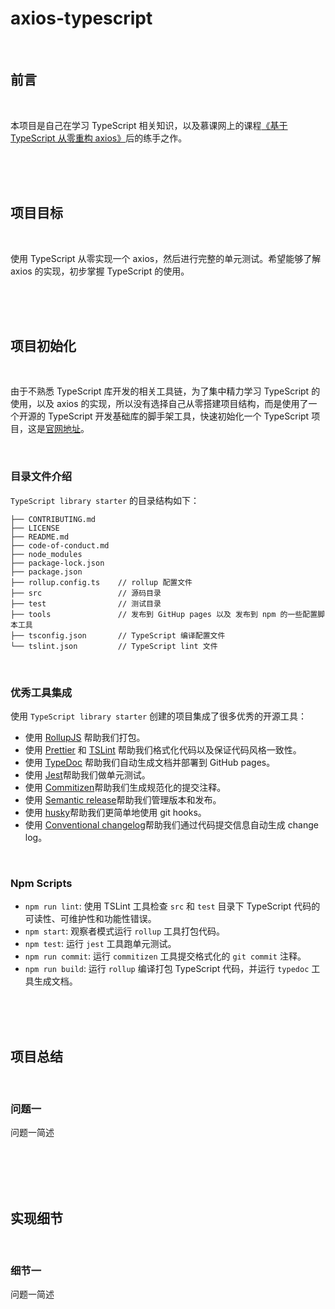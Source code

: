 # axios-typescript

<br>

## 前言

<br>

本项目是自己在学习 TypeScript 相关知识，以及慕课网上的课程[《基于 TypeScript 从零重构 axios》](https://coding.imooc.com/class/330.html)后的练手之作。

<br>
<br>
<br>

## 项目目标

<br>

使用 TypeScript 从零实现一个 axios，然后进行完整的单元测试。希望能够了解 axios 的实现，初步掌握 TypeScript 的使用。

<br>
<br>
<br>

## 项目初始化

<br>

由于不熟悉 TypeScript 库开发的相关工具链，为了集中精力学习 TypeScript 的使用，以及 axios 的实现，所以没有选择自己从零搭建项目结构，而是使用了一个开源的 TypeScript 开发基础库的脚手架工具，快速初始化一个 TypeScript 项目，这是[官网地址](https://github.com/alexjoverm/typescript-library-starter)。

<br>

### 目录文件介绍

`TypeScript library starter` 的目录结构如下：

```
├── CONTRIBUTING.md
├── LICENSE
├── README.md
├── code-of-conduct.md
├── node_modules
├── package-lock.json
├── package.json
├── rollup.config.ts    // rollup 配置文件
├── src                 // 源码目录
├── test                // 测试目录
├── tools               // 发布到 GitHup pages 以及 发布到 npm 的一些配置脚本工具
├── tsconfig.json       // TypeScript 编译配置文件
└── tslint.json         // TypeScript lint 文件
```

<br>

### 优秀工具集成

使用 `TypeScript library starter` 创建的项目集成了很多优秀的开源工具：

- 使用 [RollupJS](https://rollupjs.org/) 帮助我们打包。
- 使用 [Prettier](https://github.com/prettier/prettier) 和 [TSLint](https://palantir.github.io/tslint/) 帮助我们格式化代码以及保证代码风格一致性。
- 使用 [TypeDoc](https://typedoc.org/) 帮助我们自动生成文档并部署到 GitHub pages。
- 使用 [Jest](https://jestjs.io/)帮助我们做单元测试。
- 使用 [Commitizen](https://github.com/commitizen/cz-cli)帮助我们生成规范化的提交注释。
- 使用 [Semantic release](https://github.com/semantic-release/semantic-release)帮助我们管理版本和发布。
- 使用 [husky](https://github.com/typicode/husky)帮助我们更简单地使用 git hooks。
- 使用 [Conventional changelog](https://github.com/conventional-changelog/conventional-changelog)帮助我们通过代码提交信息自动生成 change log。

<br>

### Npm Scripts

- `npm run lint`: 使用 TSLint 工具检查 `src` 和 `test` 目录下 TypeScript 代码的可读性、可维护性和功能性错误。
- `npm start`: 观察者模式运行 `rollup` 工具打包代码。
- `npm test`: 运行 `jest` 工具跑单元测试。
- `npm run commit`: 运行 `commitizen` 工具提交格式化的 `git commit` 注释。
- `npm run build`: 运行 `rollup` 编译打包 TypeScript 代码，并运行 `typedoc` 工具生成文档。

<br>
<br>
<br>

## 项目总结

<br>

### 问题一

问题一简述

<br>

<br>
<br>
<br>

## 实现细节

<br>

### 细节一

问题一简述

<br>
